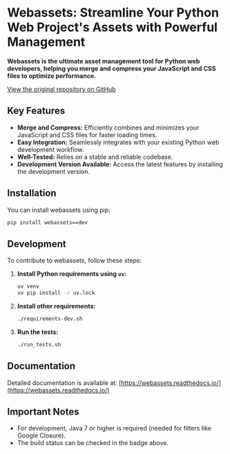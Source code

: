 # Webassets: Streamline Your Python Web Project's Assets with Powerful Management

**Webassets is the ultimate asset management tool for Python web developers, helping you merge and compress your JavaScript and CSS files to optimize performance.**

[View the original repository on GitHub](https://github.com/miracle2k/webassets)

## Key Features

*   **Merge and Compress:** Efficiently combines and minimizes your JavaScript and CSS files for faster loading times.
*   **Easy Integration:** Seamlessly integrates with your existing Python web development workflow.
*   **Well-Tested:** Relies on a stable and reliable codebase.
*   **Development Version Available:** Access the latest features by installing the development version.

## Installation

You can install webassets using pip:

```bash
pip install webassets==dev
```

## Development

To contribute to webassets, follow these steps:

1.  **Install Python requirements using `uv`:**

    ```bash
    uv venv
    uv pip install -r uv.lock
    ```
2.  **Install other requirements:**

    ```bash
    ./requirements-dev.sh
    ```
3.  **Run the tests:**

    ```bash
    ./run_tests.sh
    ```

## Documentation

Detailed documentation is available at: [https://webassets.readthedocs.io/](https://webassets.readthedocs.io/)

## Important Notes
*   For development, Java 7 or higher is required (needed for filters like Google Closure).
*   The build status can be checked in the badge above.